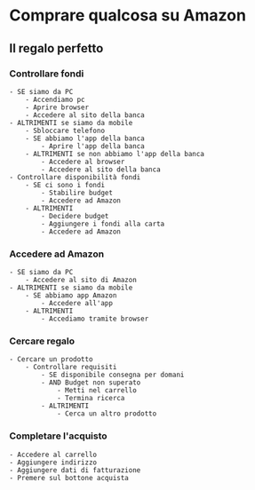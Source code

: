 # Comprare qualcosa su Amazon
## Il regalo perfetto

### Controllare fondi
    - SE siamo da PC
        - Accendiamo pc
        - Aprire browser
        - Accedere al sito della banca
    - ALTRIMENTI se siamo da mobile
        - Sbloccare telefono
        - SE abbiamo l'app della banca
            - Aprire l'app della banca
        - ALTRIMENTI se non abbiamo l'app della banca
            - Accedere al browser
            - Accedere al sito della banca
    - Controllare disponibilità fondi
        - SE ci sono i fondi
            - Stabilire budget
            - Accedere ad Amazon
        - ALTRIMENTI
            - Decidere budget
            - Aggiungere i fondi alla carta
            - Accedere ad Amazon
### Accedere ad Amazon
    - SE siamo da PC
        - Accedere al sito di Amazon
    - ALTRIMENTI se siamo da mobile
        - SE abbiamo app Amazon
            - Accedere all'app
        - ALTRIMENTI
            - Accediamo tramite browser 
### Cercare regalo
    - Cercare un prodotto
        - Controllare requisiti
            - SE disponibile consegna per domani 
            - AND Budget non superato 
                - Metti nel carrello 
                - Termina ricerca
            - ALTRIMENTI
                - Cerca un altro prodotto
### Completare l'acquisto
    - Accedere al carrello
    - Aggiungere indirizzo
    - Aggiungere dati di fatturazione 
    - Premere sul bottone acquista